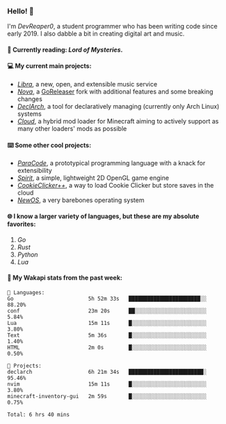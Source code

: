 ### Hello! 👋

I'm _DevReaper0_, a student programmer who has been writing code since early 2019. I also dabble a bit in creating digital art and music.

#### 📖 Currently reading: *Lord of Mysteries*.

#### 💻 My current main projects:

-   _[Libra](https://github.com/LibraMusic)_, a new, open, and extensible music service
-   _[Nova](https://github.com/LibraMusic/Nova)_, a [GoReleaser](https://github.com/goreleaser/goreleaser) fork with additional features and some breaking changes
-   _[DeclArch](https://github.com/DevReaper0/declarch)_, a tool for declaratively managing (currently only Arch Linux) systems
-   _[Cloud](https://github.com/CloudLoaderMC/CloudLoader)_, a hybrid mod loader for Minecraft aiming to actively support as many other loaders' mods as possible

#### ⌨️ Some other cool projects:

-   _[ParaCode](https://github.com/ParaCodeLang/ParaCode)_, a prototypical programming language with a knack for extensibility
-   _[Spirit](https://gitlab.com/DevReaper0/SpiritEngine)_, a simple, lightweight 2D OpenGL game engine
-   _[CookieClicker++](https://github.com/DevReaper0/CookieClickerPlusPlus)_, a way to load Cookie Clicker but store saves in the cloud
-   _[NewOS](https://github.com/DevReaper0/NewOS)_, a very barebones operating system

#### 🌐 I know a larger variety of languages, but these are my absolute favorites:

1. _Go_
2. _Rust_
3. _Python_
4. _Lua_

#### 📡 My Wakapi stats from the past week:

```text
💾 Languages:
Go                        5h 52m 33s   ███████████████████████░░  88.20%
conf                      23m 20s      ██░░░░░░░░░░░░░░░░░░░░░░░  5.84%
Lua                       15m 11s      █░░░░░░░░░░░░░░░░░░░░░░░░  3.80%
Text                      5m 36s       █░░░░░░░░░░░░░░░░░░░░░░░░  1.40%
HTML                      2m 0s        █░░░░░░░░░░░░░░░░░░░░░░░░  0.50%

💼 Projects:
declarch                  6h 21m 34s   ████████████████████████░  95.46%
nvim                      15m 11s      █░░░░░░░░░░░░░░░░░░░░░░░░  3.80%
minecraft-inventory-gui   2m 59s       █░░░░░░░░░░░░░░░░░░░░░░░░  0.75%

Total: 6 hrs 40 mins
```
